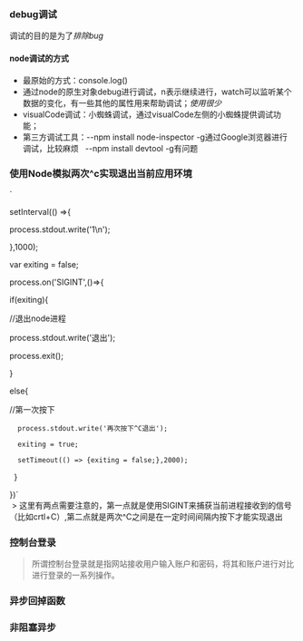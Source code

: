 ### debug调试  
调试的目的是为了*排除bug*  

#### node调试的方式  
* 最原始的方式：console.log() 
* 通过node的原生对象debug进行调试，n表示继续进行，watch可以监听某个数据的变化，有一些其他的属性用来帮助调试；*使用很少*  
* visualCode调试：小蜘蛛调试，通过visualCode左侧的小蜘蛛提供调试功能；  
* 第三方调试工具：--npm install node-inspector  -g通过Google浏览器进行调试，比较麻烦    --npm install devtool -g有问题

### 使用Node模拟两次^c实现退出当前应用环境  
`  

setInterval(() =>{
   
   process.stdout.write('1\n');
 
 },1000);
 
 var exiting = false;
 
 process.on('SIGINT',()=>{
   
   if(exiting){
   
   //退出node进程
   
   process.stdout.write('退出');
   
   process.exit();
   
   } 
   
   else{  
   
   //第一次按下   
      
      process.stdout.write('再次按下^C退出');
      
      exiting = true;
      
      setTimeout(() => {exiting = false;},2000);
    
    }
 
 })`  
  > 这里有两点需要注意的，第一点就是使用SIGINT来捕获当前进程接收到的信号（比如crtl+C）,第二点就是两次^C之间是在一定时间间隔内按下才能实现退出

### 控制台登录  
> 所谓控制台登录就是指网站接收用户输入账户和密码，将其和账户进行对比进行登录的一系列操作。


### 异步回掉函数


### 非阻塞异步  
